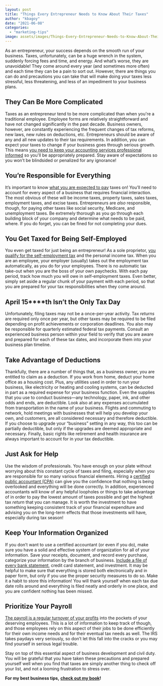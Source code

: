 ```yaml
---
layout: post
title: "Things Every Entrepreneur Needs to Know About Their Taxes"
author: "kbagoy"
date: "2021-06-08"
categories: 
  - "marketing-tips"
image: assets/images/Things-Every-Entrepreneur-Needs-to-Know-About-Their-Taxes.jpg
---
```


As an entrepreneur, your success depends on the smooth run of your business. Taxes, unfortunately, can be a huge wrench in the system, suddenly forcing fees and time, and energy. And what’s worse, they are unavoidable! They come around every year (and sometimes more often) and each time they can be a pain to sort out. However, there are things you can do and precautions you can take that will make doing your taxes less stressful, less threatening, and less of an impediment to your business plans.

## **They Can Be More Complicated**

Taxes as an entrepreneur tend to be more complicated than when you're a traditional employee. Employee forms are relatively straightforward and have not changed significantly in the past decade. Business owners, however, are constantly experiencing the frequent changes of tax reforms, new laws, new rules on deductions, etc. Entrepreneurs should be aware of any and all new updates to their tax requirements. In addition, you can expect your taxes to change if your business goes through serious growth. This means [you need to keep your accounting services professional informed](https://wchcpas.com/locations/accounting-services/san-francisco-ca/) so you'll be appropriately prepared. Stay aware of expectations so you won’t be blindsided or penalized for any ignorance!

## **You’re Responsible for Everything**

It’s important to know [what you are expected to pay](https://www.thebalancesmb.com/all-the-taxes-your-business-must-pay-399045) taxes on! You’ll need to account for every aspect of a business that requires financial interaction. The most obvious of these will be income taxes, property taxes, sales taxes, employment taxes, and excise taxes. Entrepreneurs are _also_ responsible, though, for paying other taxes like social security, Medicare, and unemployment taxes. Be extremely thorough as you go through each building block of your company and determine what needs to be paid, where. If you do forget, you can be fined for not completing your dues.

## **You Get Taxed for Being Self-Employed**

You even get taxed for just being an entrepreneur! As a sole proprietor, [you qualify for the self-employment tax](https://www.businessnewsdaily.com/9315-self-employed-tax-guide.html#:~:text=Unlike%20W%2D2%20employees%2C%20self,it%20is%20for%20wage%20earners.) and the personal income tax. When you are an employee, your employer (usually) takes out the employment tax automatically, as you do for your employees. There is no automatic tax take-out when you are the boss of your own paychecks. With each pay period, track how much you will owe in self-employment taxes. Even better, simply set aside a regular chunk of your payment with each period, so that you are prepared for your tax responsibilities when they come around.

## **April 15****th** **Isn’t the Only Tax Day**

Unfortunately, filing taxes may not be a once-per-year activity. Tax _returns_ are required only once per year, but other taxes may be required to be filed depending on profit achievements or corporation deadlines. You also may be responsible for quarterly estimated federal tax payments. Consult an experienced business person within your field to verify that you are aware and prepared for each of these tax dates, and incorporate them into your business plan timeline.

## **Take Advantage of Deductions**

Thankfully, there are a number of things that, as a business owner, you are entitled to claim as a deduction. If you work from home, deduct your home office as a housing cost. Plus, any utilities used in order to run your business, like electricity or heating and cooling systems, can be deducted in part as a required expense for your business function. Even the supplies that you use to conduct business—any technology, paper, ink, and other odds and ends, are deductible. Look also at any expenses accumulated from transportation in the name of your business. Flights and commuting to network, hold meetings with businesses that will help you develop your own, and customers, are all considered necessary and therefore deductible. If you choose to upgrade your “business” setting in any way, this too can be partially deductible, but only if the upgrades are deemed appropriate and necessary. Finally, basic rights like retirement and health insurance are always important to account for in your tax deductible.

## **Just Ask for Help**

Use the wisdom of professionals. You have enough on your plate without worrying about this constant cycle of taxes and filing, especially when you are responsible for so many various financial elements. Hiring a [certified public accountant (CPA)](https://www.freshbooks.com/hub/accounting/cpa-vs-accountant) can give you the confidence that nothing is being overlooked and everything will be done correctly. In addition, experienced accountants will know of any helpful loopholes or things to take advantage of in order to pay the lowest amount of taxes possible and get the highest tax _return_ that you can manage. It is worth the investment to have something keeping consistent track of your financial expenditure and advising you on the long-term effects that those investments will have, especially during tax season!

## **Keep Your Information Organized**

If you don’t want to use a certified accountant (or even if you do), make sure you have a solid and effective system of organization for all of your information. Save your receipts, document, and record every purchase, categorize your information by the branch of business. [Include a file of every bank statement](https://www.smead.com/hot-topics/financial-statements-1019.asp), credit card statement, and investment. It may be helpful to make sure that everything is stored both electronically and in paper form, but only if you use the proper security measures to do so. Make it a habit to store this information! You will thank yourself when each tax due date rolls around and everything is filed neatly and orderly in one place, and you are confident nothing has been missed.

## **Prioritize Your Payroll**

[The payroll is a regular turnover of your profits](https://articles.bplans.com/5-tax-preparation-tips-every-entrepreneur-should-know/) into the pockets of your deserving employees. This is a lot of information to keep track of though, and those employees rely on this aspect of their jobs to be done efficiently for their own income needs and for their eventual tax needs as well. The IRS takes paydays very seriously, so don’t let this fall into the cracks or you may find yourself in serious legal trouble.

Stay on top of this essential aspect of business development and civil duty. You will be grateful that you have taken these precautions and prepared yourself well when you find that taxes are simply another thing to check off your list, and not a looming frustration to stress over.

**For my best business tips,** [**check out my book**](https://go.katebagoy.com/ebook)**!**
